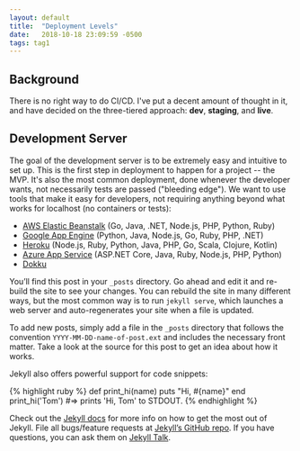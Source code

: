```yaml
---
layout: default
title:  "Deployment Levels"
date:   2018-10-18 23:09:59 -0500
tags: tag1
---
```

## Background

There is no right way to do CI/CD. I've put a decent amount of thought in it, and have decided on the three-tiered approach: **dev**, **staging**, and **live**.

## Development Server

The goal of the development server is to be extremely easy and intuitive to set up. This is the first step in deployment to happen for a project -- the MVP. It's also the most common deployment, done whenever the developer wants, not necessarily tests are passed ("bleeding edge"). We want to use tools that make it easy for developers, not requiring anything beyond what works for localhost (no containers or tests):

- [AWS Elastic Beanstalk](https://aws.amazon.com/elasticbeanstalk/) (Go, Java, .NET, Node.js, PHP, Python, Ruby)
- [Google App Engine](https://cloud.google.com/appengine/) (Python, Java, Node.js, Go, Ruby, PHP, .NET)
- [Heroku](https://www.heroku.com/) (Node.js, Ruby, Python, Java, PHP, Go, Scala, Clojure, Kotlin)
- [Azure App Service](https://azure.microsoft.com/en-us/services/app-service/) (ASP.NET Core, Java, Ruby, Node.js, PHP, Python)
- [Dokku](https://github.com/dokku/dokku)

You’ll find this post in your `_posts` directory. Go ahead and edit it and re-build the site to see your changes. You can rebuild the site in many different ways, but the most common way is to run `jekyll serve`, which launches a web server and auto-regenerates your site when a file is updated.

To add new posts, simply add a file in the `_posts` directory that follows the convention `YYYY-MM-DD-name-of-post.ext` and includes the necessary front matter. Take a look at the source for this post to get an idea about how it works.

Jekyll also offers powerful support for code snippets:

{% highlight ruby %}
def print_hi(name)
  puts "Hi, #{name}"
end
print_hi('Tom')
#=> prints 'Hi, Tom' to STDOUT.
{% endhighlight %}

Check out the [Jekyll docs][jekyll-docs] for more info on how to get the most out of Jekyll. File all bugs/feature requests at [Jekyll’s GitHub repo][jekyll-gh]. If you have questions, you can ask them on [Jekyll Talk][jekyll-talk].

[jekyll-docs]: https://jekyllrb.com/docs/home
[jekyll-gh]:   https://github.com/jekyll/jekyll
[jekyll-talk]: https://talk.jekyllrb.com/
